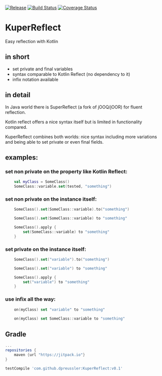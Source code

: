 [![Release](https://jitpack.io/v/dpreussler/android-tdd-utils.svg)](https://jitpack.io/#dpreussler/KuperReflect)
[![Build Status](https://travis-ci.org/dpreussler/KuperReflect.svg?branch=master)](https://travis-ci.org/dpreussler/KuperReflect)
[![Coverage Status](https://coveralls.io/repos/github/dpreussler/KuperReflect/badge.svg)](https://coveralls.io/github/dpreussler/KuperReflect)

# KuperReflect
Easy reflection with Kotlin


## in short
- set private and final variables
- syntax comparable to Kotlin Reflect (no dependency to it)
- infix notation available


## in detail
In Java world there is SuperReflect (a fork of jOOQ/jOOR) for fluent reflection.

Kotlin reflect offers a nice syntax itself but is limited in functionality compared.


KuperReflect combines both worlds: nice syntax including more variations and being able to set private or even final fields.


## examples:

### set non private on the property like Kotlin Reflect:

```kotlin
    val myClass = SomeClass()
    SomeClass::variable.set(tested, "something")
```


### set non private on the instance itself:

```kotlin
    SomeClass().set(SomeClass::variable).to("something")

    SomeClass().set(SomeClass::variable) to "something"

    SomeClass().apply {
        set(SomeClass::variable) to "something"
    }
```


### set private on the instance itself:

```kotlin
    SomeClass().set("variable").to("something")

    SomeClass().set("variable") to "something"

    SomeClass().apply {
        set("variable") to "something"
    }
```


### use infix all the way:

```kotlin
    on(myClass) set "variable" to "something"
        
    on(myClass) set SomeClass::variable to "something"

```


## Gradle

```groovy
...
repositories {
    maven {url "https://jitpack.io"}
}

testCompile 'com.github.dpreussler:KuperReflect:v0.1'

```



